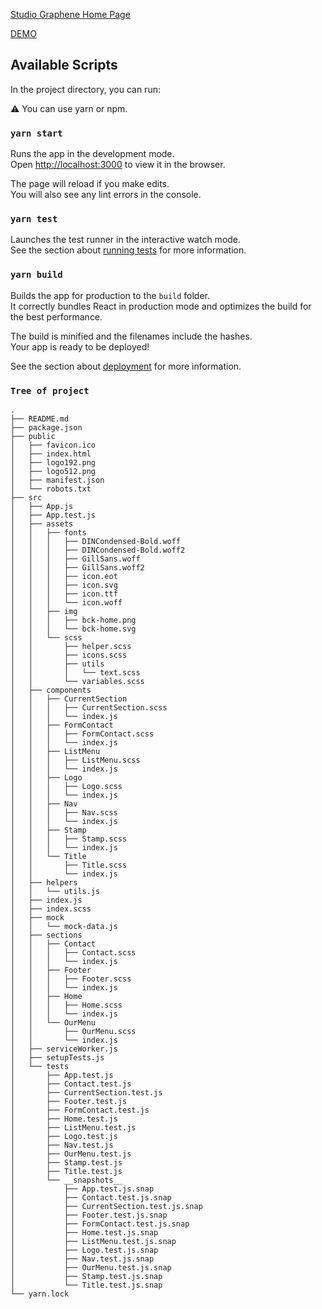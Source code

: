 [Studio Graphene Home Page](https://orivelton.github.io/studio-graphene-home-page/)

[DEMO](https://orivelton.github.io/studio-graphene-home-page/)


## Available Scripts

In the project directory, you can run:

⚠️ You can use yarn or npm.

### `yarn start`

Runs the app in the development mode.<br />
Open [http://localhost:3000](http://localhost:3000) to view it in the browser.

The page will reload if you make edits.<br />
You will also see any lint errors in the console.

### `yarn test`

Launches the test runner in the interactive watch mode.<br />
See the section about [running tests](https://facebook.github.io/create-react-app/docs/running-tests) for more information.

### `yarn build`

Builds the app for production to the `build` folder.<br />
It correctly bundles React in production mode and optimizes the build for the best performance.

The build is minified and the filenames include the hashes.<br />
Your app is ready to be deployed!

See the section about [deployment](https://facebook.github.io/create-react-app/docs/deployment) for more information.

### `Tree of project`

```shell
.
├── README.md
├── package.json
├── public
│   ├── favicon.ico
│   ├── index.html
│   ├── logo192.png
│   ├── logo512.png
│   ├── manifest.json
│   └── robots.txt
├── src
│   ├── App.js
│   ├── App.test.js
│   ├── assets
│   │   ├── fonts
│   │   │   ├── DINCondensed-Bold.woff
│   │   │   ├── DINCondensed-Bold.woff2
│   │   │   ├── GillSans.woff
│   │   │   ├── GillSans.woff2
│   │   │   ├── icon.eot
│   │   │   ├── icon.svg
│   │   │   ├── icon.ttf
│   │   │   └── icon.woff
│   │   ├── img
│   │   │   ├── bck-home.png
│   │   │   └── bck-home.svg
│   │   └── scss
│   │       ├── helper.scss
│   │       ├── icons.scss
│   │       ├── utils
│   │       │   └── text.scss
│   │       └── variables.scss
│   ├── components
│   │   ├── CurrentSection
│   │   │   ├── CurrentSection.scss
│   │   │   └── index.js
│   │   ├── FormContact
│   │   │   ├── FormContact.scss
│   │   │   └── index.js
│   │   ├── ListMenu
│   │   │   ├── ListMenu.scss
│   │   │   └── index.js
│   │   ├── Logo
│   │   │   ├── Logo.scss
│   │   │   └── index.js
│   │   ├── Nav
│   │   │   ├── Nav.scss
│   │   │   └── index.js
│   │   ├── Stamp
│   │   │   ├── Stamp.scss
│   │   │   └── index.js
│   │   └── Title
│   │       ├── Title.scss
│   │       └── index.js
│   ├── helpers
│   │   └── utils.js
│   ├── index.js
│   ├── index.scss
│   ├── mock
│   │   └── mock-data.js
│   ├── sections
│   │   ├── Contact
│   │   │   ├── Contact.scss
│   │   │   └── index.js
│   │   ├── Footer
│   │   │   ├── Footer.scss
│   │   │   └── index.js
│   │   ├── Home
│   │   │   ├── Home.scss
│   │   │   └── index.js
│   │   └── OurMenu
│   │       ├── OurMenu.scss
│   │       └── index.js
│   ├── serviceWorker.js
│   ├── setupTests.js
│   └── tests
│       ├── App.test.js
│       ├── Contact.test.js
│       ├── CurrentSection.test.js
│       ├── Footer.test.js
│       ├── FormContact.test.js
│       ├── Home.test.js
│       ├── ListMenu.test.js
│       ├── Logo.test.js
│       ├── Nav.test.js
│       ├── OurMenu.test.js
│       ├── Stamp.test.js
│       ├── Title.test.js
│       └── __snapshots__
│           ├── App.test.js.snap
│           ├── Contact.test.js.snap
│           ├── CurrentSection.test.js.snap
│           ├── Footer.test.js.snap
│           ├── FormContact.test.js.snap
│           ├── Home.test.js.snap
│           ├── ListMenu.test.js.snap
│           ├── Logo.test.js.snap
│           ├── Nav.test.js.snap
│           ├── OurMenu.test.js.snap
│           ├── Stamp.test.js.snap
│           └── Title.test.js.snap
└── yarn.lock
```